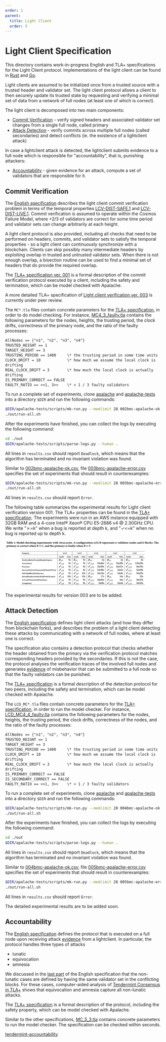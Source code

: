 ```yaml
---
order: 1
parent:
  title: Light Client
  order: 5
---
```


# Light Client Specification

This directory contains work-in-progress English and TLA+ specifications for the Light Client
protocol. Implementations of the light client can be found in
[Rust](https://github.com/informalsystems/tendermint-rs/tree/master/light-client) and
[Go](https://github.com/cometbft/cometbft/tree/main/light).

Light clients are assumed to be initialized once from a trusted source
with a trusted header and validator set. The light client
protocol allows a client to then securely update its trusted state by requesting and
verifying a minimal set of data from a network of full nodes (at least one of which is correct).

The light client is decomposed into two main components:

- [Commit Verification](#commit-verification) - verify signed headers and associated validator
  set changes from a single full node, called primary
- [Attack Detection](#attack-detection) -  verify commits across multiple full nodes (called secondaries) and detect conflicts (ie. the existence of a lightclient attack)

In case a lightclient attack is detected, the lightclient submits evidence to a full node which is responsible for "accountability", that is, punishing attackers:

- [Accountability](#accountability) - given evidence for an attack, compute a set of validators that are responsible for it.

## Commit Verification

The [English specification](verification/verification_001_published.md) describes the light client
commit verification problem in terms of the temporal properties
[LCV-DIST-SAFE.1](https://github.com/cometbft/cometbft/blob/main/spec/light-client/verification/verification_001_published.md#lcv-dist-safe1) and
[LCV-DIST-LIVE.1](https://github.com/cometbft/cometbft/blob/main/spec/light-client/verification/verification_001_published.md#lcv-dist-live1).
Commit verification is assumed to operate within the Cosmos Failure Model, where +2/3 of validators are correct for some time period and
validator sets can change arbitrarily at each height.

A light client protocol is also provided, including all checks that
need to be performed on headers, commits, and validator sets
to satisfy the temporal properties - so a light client can continuously
synchronize with a blockchain. Clients can skip possibly
many intermediate headers by exploiting overlap in trusted and untrusted validator sets.
When there is not enough overlap, a bisection routine can be used to find a
minimal set of headers that do provide the required overlap.

The [TLA+ specification ver. 001](verification/Lightclient_A_1.tla)
is a formal description of the
commit verification protocol executed by a client, including the safety and
termination, which can be model checked with Apalache.

A more detailed TLA+ specification of
[Light client verification ver. 003](verification/Lightclient_003_draft.tla)
is currently under peer review.

The `MC*.tla` files contain concrete parameters for the
[TLA+ specification](verification/Lightclient_A_1.tla), in order to do model checking.
For instance, [MC4_3_faulty.tla](verification/MC4_3_faulty.tla) contains the following parameters
for the nodes, heights, the trusting period, the clock drifts,
correctness of the primary node, and the ratio of the faulty processes:

```tla
AllNodes == {"n1", "n2", "n3", "n4"}
TRUSTED_HEIGHT == 1
TARGET_HEIGHT == 3
TRUSTING_PERIOD == 1400     \* the trusting period in some time units
CLOCK_DRIFT = 10            \* how much we assume the local clock is drifting
REAL_CLOCK_DRIFT = 3        \* how much the local clock is actually drifting
IS_PRIMARY_CORRECT == FALSE
FAULTY_RATIO == <<1, 3>>    \* < 1 / 3 faulty validators
```

To run a complete set of experiments, clone [apalache](https://github.com/informalsystems/apalache) and [apalache-tests](https://github.com/informalsystems/apalache-tests) into a directory `$DIR` and run the following commands:

```sh
$DIR/apalache-tests/scripts/mk-run.py --memlimit 28 002bmc-apalache-ok.csv $DIR/apalache . out
./out/run-all.sh
```

After the experiments have finished, you can collect the logs by executing the following command:

```sh
cd ./out
$DIR/apalache-tests/scripts/parse-logs.py --human .
```

All lines in `results.csv` should report `Deadlock`, which means that the algorithm
has terminated and no invariant violation was found.

Similar to [002bmc-apalache-ok.csv](verification/002bmc-apalache-ok.csv),
file [003bmc-apalache-error.csv](verification/003bmc-apalache-error.csv) specifies
the set of experiments that should result in counterexamples:

```sh
$DIR/apalache-tests/scripts/mk-run.py --memlimit 28 003bmc-apalache-error.csv $DIR/apalache . out
./out/run-all.sh
```

All lines in `results.csv` should report `Error`.

The following table summarizes the experimental results for Light client verification
version 001. The TLA+ properties can be found in the
[TLA+ specification](verification/Lightclient_A_1.tla).
 The experiments were run in an AWS instance equipped with 32GB
RAM and a 4-core Intel® Xeon® CPU E5-2686 v4 @ 2.30GHz CPU.
We write "✗=k" when a bug is reported at depth k, and "✓<=k" when
no bug is reported up to depth k.

![Experimental results](experiments.png)

The experimental results for version 003 are to be added.

## Attack Detection

The [English specification](detection/detection_003_reviewed.md)
defines light client attacks (and how they differ from blockchain
forks), and describes the problem of a light client detecting
these attacks by communicating with a network of full nodes,
where at least one is correct.

The specification also contains a detection protocol that checks
whether the header obtained from the primary via the verification
protocol matches corresponding headers provided by the secondaries.
If this is not the case, the protocol analyses the verification traces
of the involved full nodes
and generates
[evidence](detection/detection_003_reviewed.md#cmbc-lc-evidence-data1)
of misbehavior that can be submitted to a full node so that
the faulty validators can be punished.

The [TLA+ specification](detection/LCDetector_003_draft.tla)
is a formal description of the
detection protocol for two peers, including the safety and
termination, which can be model checked with Apalache.

The `LCD_MC*.tla` files contain concrete parameters for the
[TLA+ specification](detection/LCDetector_003_draft.tla),
in order to run the model checker.
For instance, [LCD_MC4_4_faulty.tla](./verification/MC4_4_faulty.tla)
contains the following parameters
for the nodes, heights, the trusting period, the clock drifts,
correctness of the nodes, and the ratio of the faulty processes:

```tla
AllNodes == {"n1", "n2", "n3", "n4"}
TRUSTED_HEIGHT == 1
TARGET_HEIGHT == 3
TRUSTING_PERIOD == 1400     \* the trusting period in some time units
CLOCK_DRIFT = 10            \* how much we assume the local clock is drifting
REAL_CLOCK_DRIFT = 3        \* how much the local clock is actually drifting
IS_PRIMARY_CORRECT == FALSE
IS_SECONDARY_CORRECT == FALSE
FAULTY_RATIO == <<1, 3>>    \* < 1 / 3 faulty validators
```

To run a complete set of experiments, clone [apalache](https://github.com/informalsystems/apalache) and [apalache-tests](https://github.com/informalsystems/apalache-tests) into a directory `$DIR` and run the following commands:

```sh
$DIR/apalache-tests/scripts/mk-run.py --memlimit 28 004bmc-apalache-ok.csv $DIR/apalache . out
./out/run-all.sh
```

After the experiments have finished, you can collect the logs by executing the following command:

```sh
cd ./out
$DIR/apalache-tests/scripts/parse-logs.py --human .
```

All lines in `results.csv` should report `Deadlock`, which means that the algorithm
has terminated and no invariant violation was found.

Similar to [004bmc-apalache-ok.csv](verification/004bmc-apalache-ok.csv),
file [005bmc-apalache-error.csv](verification/005bmc-apalache-error.csv) specifies
the set of experiments that should result in counterexamples:

```sh
$DIR/apalache-tests/scripts/mk-run.py --memlimit 28 005bmc-apalache-error.csv $DIR/apalache . out
./out/run-all.sh
```

All lines in `results.csv` should report `Error`.

The detailed experimental results are to be added soon.

## Accountability

The [English specification](attacks/isolate-attackers_002_reviewed.md)
defines the protocol that is executed on a full node upon receiving attack [evidence](detection/detection_003_reviewed.md#cmbc-lc-evidence-data1) from a lightclient. In particular, the protocol handles three types of attacks

- lunatic
- equivocation
- amnesia

We discussed in the [last part](attacks/isolate-attackers_002_reviewed.md#Part-III---Completeness) of the English specification
that the non-lunatic cases are defined by having the same validator set in the conflicting blocks. For these cases,
computer-aided analysis of  [Tendermint Consensus in TLA+](./accountability/README.md) shows that equivocation and amnesia capture all non-lunatic attacks.

The [TLA+ specification](attacks/Isolation_001_draft.tla)
is a formal description of the
protocol, including the safety property, which can be model checked with Apalache.

Similar to the other specifications, [MC_5_3.tla](attacks/MC_5_3.tla) contains concrete parameters to run the model checker. The specification can be checked within seconds.

[tendermint-accountability](./accountability/README.md)
